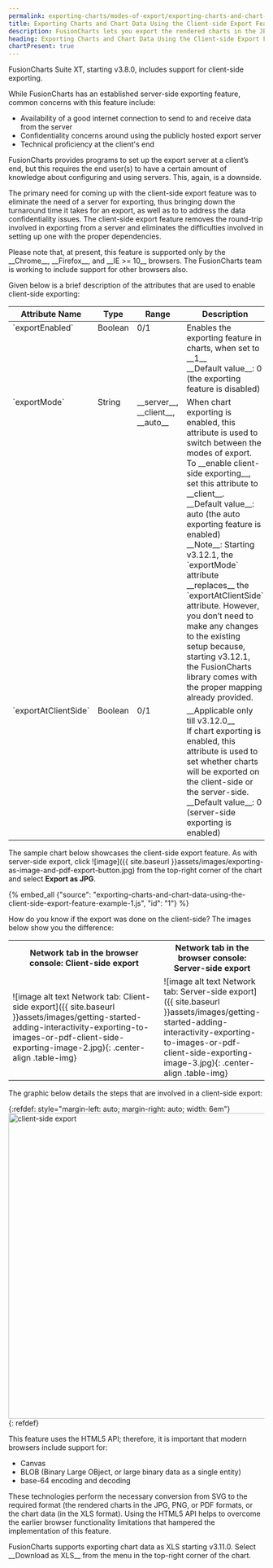 ```yaml
---
permalink: exporting-charts/modes-of-export/exporting-charts-and-chart-data-using-the-client-side-export-feature.html
title: Exporting Charts and Chart Data Using the Client-side Export Feature | FusionCharts
description: FusionCharts lets you export the rendered charts in the JPG, PNG, SVG, and PDF formats. 
heading: Exporting Charts and Chart Data Using the Client-side Export Feature
chartPresent: true
---
```


FusionCharts Suite XT, starting v3.8.0, includes support for client-side exporting.

While FusionCharts has an established server-side exporting feature, common concerns with this feature include:

* Availability of a good internet connection to send to and receive data from the server
* Confidentiality concerns around using the publicly hosted export server 
* Technical proficiency at the client's end 

FusionCharts provides programs to set up the export server at a client’s end, but this requires the end user(s) to have a certain amount of knowledge about configuring and using servers. This, again, is a downside. 

The primary need for coming up with the client-side export feature  was to eliminate the need of a server for exporting, thus bringing down the turnaround time it takes for an export, as well as to to address the data confidentiality issues. The client-side export feature removes the round-trip involved in exporting from a  server and eliminates the difficulties involved in setting up one with the proper dependencies.

<p class="text-info">
Please note that, at present, this feature is supported only by the __Chrome__,  __Firefox__, and __IE >= 10__ browsers. The FusionCharts team is working to include support for other browsers also.
</p>

Given below is a brief description of the attributes that are used to enable client-side exporting:

<table width="100%" border="0" class="table" cellpadding="2" cellspacing="2">
	<thead>
		<tr>
			<th width="25%" valign="top" class="header"> Attribute Name </th>
			<th width="25%" valign="top" class="header"> Type </th>
			<th width="25%" valign="top" class="header"> Range </th>
			<th width="25%" valign="top" class="header"> Description </th>
		</tr>
	</thead>
	<tbody>
		<tr> 
			<td valign="top" class="code"> `exportEnabled` </td>
			<td valign="top" class="code"> Boolean </td>
			<td valign="top" class="code"> 0/1 </td>
			<td valign="top" class="code"> Enables the exporting feature in charts, when set to __1__ <br> __Default value__: 0 (the exporting feature is disabled) </td>
		</tr>
		<tr> 
			<td valign="top" class="code"> `exportMode` </td>
			<td valign="top" class="code"> String </td>
			<td valign="top" class="code"> __server__, __client__, __auto__ </td>
			<td valign="top" class="code"> When chart exporting is enabled, this attribute is used to switch between the modes of export. <br> To __enable client-side exporting__, set this attribute to __client__. <br> __Default value__: auto (the auto exporting feature is enabled) <br> __Note__: Starting v3.12.1, the `exportMode` attribute __replaces__ the `exportAtClientSide` attribute. However, you don’t need to make any changes to the existing setup because, starting v3.12.1, the FusionCharts library comes with the proper mapping already provided. </td>
		</tr>
		<tr> 
			<td valign="top" class="code"> `exportAtClientSide` </td>
			<td valign="top" class="code"> Boolean </td>
			<td valign="top" class="code"> 0/1 </td>
			<td valign="top" class="code"> __Applicable only till v3.12.0__ <br> If chart exporting is enabled, this attribute is used to set whether charts will be exported on the client-side or the server-side. <br> __Default value__: 0 (server-side exporting is enabled) </td>
		</tr>
	</tbody>
</table>

The sample chart below showcases the client-side export feature. As with server-side export, click ![image]({{ site.baseurl }}assets/images/exporting-as-image-and-pdf-export-button.jpg) from the top-right corner of the chart and select __Export as JPG__.

{% embed_all {"source": "exporting-charts-and-chart-data-using-the-client-side-export-feature-example-1.js", "id": "1"} %}

How do you know if the export was done on the client-side? The images below show you the difference:

<table>
	<tr>
		<th style="width: 90%; "> <center> Network tab in the browser console: Client-side export </center> </th>
		<th style="width: 90%"> <center> Network tab in the browser console: Server-side export </center> </th>		
	</tr>
	<tr>
		<td style="width: 90"> ![image alt text Network tab: Client-side export]({{ site.baseurl }}assets/images/getting-started-adding-interactivity-exporting-to-images-or-pdf-client-side-exporting-image-2.jpg){: .center-align .table-img} </td>
		<td style="width: 90%"> ![image alt text Network tab: Server-side export]({{ site.baseurl }}assets/images/getting-started-adding-interactivity-exporting-to-images-or-pdf-client-side-exporting-image-3.jpg){: .center-align .table-img} </td>
	</tr>
</table>

The graphic below details the steps that are involved in a client-side export:

{:refdef: style="margin-left: auto; margin-right: auto; width: 6em"}
<img src="{{ site.baseurl }}assets/images/exporting-to-images-or-pdf-client-side-exporting-steps.png" width="auto" height="600" alt="client-side export">
{: refdef}

This feature uses the HTML5 API; therefore, it is important that modern browsers include support for:

* Canvas
* BLOB (Binary Large OBject, or large binary data as a single entity)
* base-64 encoding and decoding

These technologies perform the necessary conversion from SVG to the required format (the rendered charts in the JPG, PNG, or PDF formats, or the chart data (in the XLS format). Using the HTML5 API helps to overcome the earlier browser functionality limitations that hampered the implementation of this feature.

<p class="text-info"> FusionCharts supports exporting chart data as XLS starting v3.11.0. Select __Download as XLS__ from the menu in the top-right corner of the chart. </p>